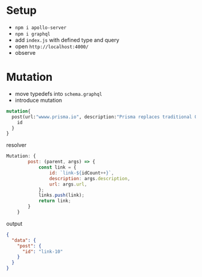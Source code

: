 # Setup
- `npm i apollo-server`
- `npm i graphql`
- add `index.js` with defined type and query
- open `http://localhost:4000/`
- observe

# Mutation
- move typedefs into `schema.graphql`
- introduce mutation
```graphql
mutation{
  post(url:"wwww.prisma.io", description:"Prisma replaces traditional ORMs"){
    id
  }
}
```
resolver
```javascript
Mutation: {
        post: (parent, args) => {
            const link = {
                id: `link-${idCount++}`,
                description: args.description,
                url: args.url,
            };
            links.push(link);
            return link;
        }
    }
```
output
```json
{
  "data": {
    "post": {
      "id": "link-10"
    }
  }
}
```